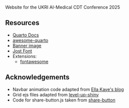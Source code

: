 Website for the UKRI AI-Medical CDT Conference 2025


## Resources

- [Quarto Docs](https://quarto.org/)
- [awesome-quarto](https://github.com/mcanouil/awesome-quarto)
- [Banner image](https://commons.m.wikimedia.org/wiki/File:Histopathology_of_ulcer_in_acute_cholecystitis.jpg)
- [Jost Font](https://fonts.google.com/specimen/Jost)
- Extensions:
    - [fontawesome](https://github.com/quarto-ext/fontawesome)

## Acknowledgements

- Navbar animation code adapted from [Ella Kaye's blog](https://github.com/EllaKaye/ellakaye.co.uk)
- Grid ejs files adapted from [level-up-shiny](https://github.com/posit-conf-2024/level-up-shiny)
- Code for share-button.js taken from [share-button](https://github.com/daviddarnes/share-button)